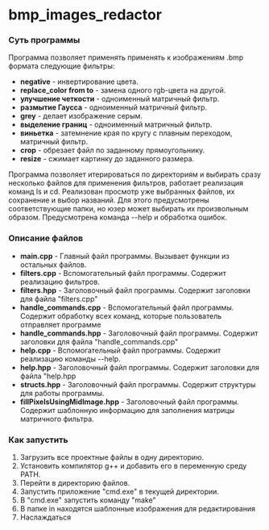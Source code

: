 # bmp_images_redactor

### Суть программы
Программа позволяет применять применять к изображениям .bmp формата следующие фильтры:
* **negative** - инвертирование цвета.
* **replace_color from to** - замена одного rgb-цвета на другой.
* **улучшение четкости** - одноименный матричный фильтр.
* **размытие Гаусса** - одноименный матричный фильтр.
* **grey** - делает изображение серым.
* **выделение границ** - одноименный матричный фильтр.
* **виньетка** - затемнение края по кругу с плавным переходом, матричный фильтр.
* **crop** - обрезает файл по заданному прямоугольнику.
* **resize** - сжимает картинку до заданного размера.

Программа позволяет итерироваться по директориям и выбирать сразу несколько файлов для применения фильтров, работает реализация команд ls и cd. 
Реализован просмотр уже выбранных файлов, их сохранение и выбор названий. Для этого предусмотрены соответствующие папки, но юзер может выбирать их произвольным образом.
Предусмотрена команда --help и обработка ошибок.

### Описание файлов
* **main.cpp** -  Главный файл программы.
Вызывает функции из остальных файлов.
* **filters.cpp** -  Вспомогательный файл программы.
Содержит реализацию фильтров.
* **filters.hpp** -  Заголовочный файл программы.
Содержит заголовки для файла "filters.cpp"
* **handle_commands.cpp** -  Вспомогательный файл программы.
Содержит обработку всех команд, которые пользователь отправляет программе
* **handle_commands.hpp** -  Заголовочный файл программы.
Содержит заголовки для файла "handle_commands.cpp"
* **help.cpp** -  Вспомогательный файл программы.
Содержит реализацию команды --help.
* **help.hpp** -  Заголовочный файл программы.
Содержит заголовки для файла "help.hpp
* **structs.hpp** -  Заголовочный файл программы.
Содержит структуры для работы программы.
* **fillPixelsUsingMidImage.hpp** -  Заголовочный файл программы.
Содержит шаблонную информацию для заполнения матрицы матричного фильтра.

### Как запустить
1. Загрузить все проектные файлы в одну директорию.
2. Установить компилятор g++ и добавить его в переменную среду PATH.
3. Перейти в директорию файлов.
4. Запустить приложение "cmd.exe" в текущей директории.
5. В "cmd.exe" запустить команду "make"
6. В папке in находятся шаблонные изображения для редактирования
7. Наслаждаться
